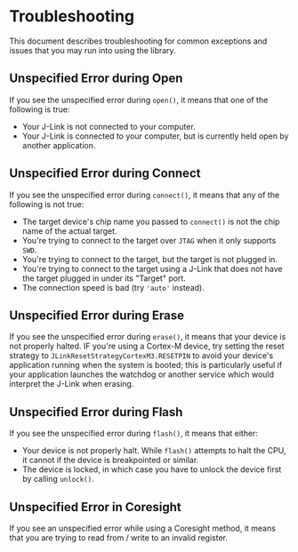 # Troubleshooting

This document describes troubleshooting for common exceptions and issues that
you may run into using the library.


## Unspecified Error during Open

If you see the unspecified error during `open()`, it means that one of the
following is true:

  - Your J-Link is not connected to your computer.
  - Your J-Link is connected to your computer, but is currently held open by
    another application.


## Unspecified Error during Connect

If you see the unspecified error during `connect()`, it means that any of the
following is not true:

  - The target device's chip name you passed to `connect()` is not the chip
    name of the actual target.
  - You're trying to connect to the target over `JTAG` when it only supports
    `SWD`.
  - You're trying to connect to the target, but the target is not plugged in.
  - You're trying to connect to the target using a J-Link that does not have
    the target plugged in under its "Target" port.
  - The connection speed is bad (try `'auto'` instead).


## Unspecified Error during Erase

If you see the unspecified error during `erase()`, it means that your device is
not properly halted.  IF you're using a Cortex-M device, try setting the reset
strategy to `JLinkResetStrategyCortexM3.RESETPIN` to avoid your device's
application running when the system is booted; this is particularly useful if
your application launches the watchdog or another service which would interpret
the J-Link when erasing.


## Unspecified Error during Flash

If you see the unspecified error during `flash()`, it means that either:

   - Your device is not properly halt.  While `flash()` attempts to halt the
     CPU, it cannot if the device is breakpointed or similar.
   - The device is locked, in which case you have to unlock the device first by
     calling `unlock()`.


## Unspecified Error in Coresight

If you see an unspecified error while using a Coresight method, it means that
you are trying to read from / write to an invalid register.

